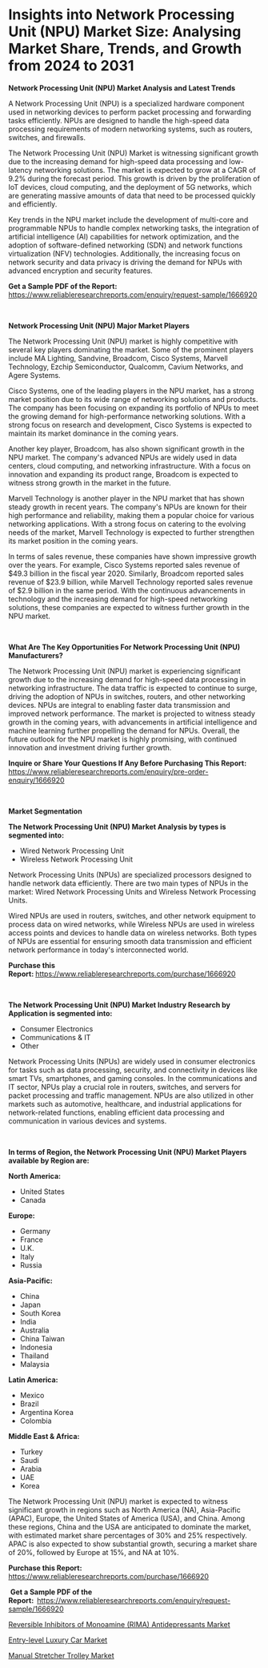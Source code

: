 <p><h1>Insights into Network Processing Unit (NPU) Market Size: Analysing Market Share, Trends, and Growth from 2024 to 2031</h1></p><p><strong>Network Processing Unit (NPU) Market Analysis and Latest Trends</strong></p>
<p><p>A Network Processing Unit (NPU) is a specialized hardware component used in networking devices to perform packet processing and forwarding tasks efficiently. NPUs are designed to handle the high-speed data processing requirements of modern networking systems, such as routers, switches, and firewalls.</p><p>The Network Processing Unit (NPU) Market is witnessing significant growth due to the increasing demand for high-speed data processing and low-latency networking solutions. The market is expected to grow at a CAGR of 9.2% during the forecast period. This growth is driven by the proliferation of IoT devices, cloud computing, and the deployment of 5G networks, which are generating massive amounts of data that need to be processed quickly and efficiently.</p><p>Key trends in the NPU market include the development of multi-core and programmable NPUs to handle complex networking tasks, the integration of artificial intelligence (AI) capabilities for network optimization, and the adoption of software-defined networking (SDN) and network functions virtualization (NFV) technologies. Additionally, the increasing focus on network security and data privacy is driving the demand for NPUs with advanced encryption and security features.</p></p>
<p><strong>Get a Sample PDF of the Report:&nbsp;</strong> <a href="https://www.reliableresearchreports.com/enquiry/request-sample/1666920">https://www.reliableresearchreports.com/enquiry/request-sample/1666920</a></p>
<p>&nbsp;</p>
<p><strong>Network Processing Unit (NPU) Major Market Players</strong></p>
<p><p>The Network Processing Unit (NPU) market is highly competitive with several key players dominating the market. Some of the prominent players include MA Lighting, Sandvine, Broadcom, Cisco Systems, Marvell Technology, Ezchip Semiconductor, Qualcomm, Cavium Networks, and Agere Systems.</p><p>Cisco Systems, one of the leading players in the NPU market, has a strong market position due to its wide range of networking solutions and products. The company has been focusing on expanding its portfolio of NPUs to meet the growing demand for high-performance networking solutions. With a strong focus on research and development, Cisco Systems is expected to maintain its market dominance in the coming years.</p><p>Another key player, Broadcom, has also shown significant growth in the NPU market. The company's advanced NPUs are widely used in data centers, cloud computing, and networking infrastructure. With a focus on innovation and expanding its product range, Broadcom is expected to witness strong growth in the market in the future.</p><p>Marvell Technology is another player in the NPU market that has shown steady growth in recent years. The company's NPUs are known for their high performance and reliability, making them a popular choice for various networking applications. With a strong focus on catering to the evolving needs of the market, Marvell Technology is expected to further strengthen its market position in the coming years.</p><p>In terms of sales revenue, these companies have shown impressive growth over the years. For example, Cisco Systems reported sales revenue of $49.3 billion in the fiscal year 2020. Similarly, Broadcom reported sales revenue of $23.9 billion, while Marvell Technology reported sales revenue of $2.9 billion in the same period. With the continuous advancements in technology and the increasing demand for high-speed networking solutions, these companies are expected to witness further growth in the NPU market.</p></p>
<p>&nbsp;</p>
<p><strong>What Are The Key Opportunities For Network Processing Unit (NPU) Manufacturers?</strong></p>
<p><p>The Network Processing Unit (NPU) market is experiencing significant growth due to the increasing demand for high-speed data processing in networking infrastructure. The data traffic is expected to continue to surge, driving the adoption of NPUs in switches, routers, and other networking devices. NPUs are integral to enabling faster data transmission and improved network performance. The market is projected to witness steady growth in the coming years, with advancements in artificial intelligence and machine learning further propelling the demand for NPUs. Overall, the future outlook for the NPU market is highly promising, with continued innovation and investment driving further growth.</p></p>
<p><strong>Inquire or Share Your Questions If Any Before Purchasing This Report:</strong> <a href="https://www.reliableresearchreports.com/enquiry/pre-order-enquiry/1666920">https://www.reliableresearchreports.com/enquiry/pre-order-enquiry/1666920</a></p>
<p>&nbsp;</p>
<p><strong>Market Segmentation</strong></p>
<p><strong>The Network Processing Unit (NPU) Market Analysis by types is segmented into:</strong></p>
<p><ul><li>Wired Network Processing Unit</li><li>Wireless Network Processing Unit</li></ul></p>
<p><p>Network Processing Units (NPUs) are specialized processors designed to handle network data efficiently. There are two main types of NPUs in the market: Wired Network Processing Units and Wireless Network Processing Units. </p><p>Wired NPUs are used in routers, switches, and other network equipment to process data on wired networks, while Wireless NPUs are used in wireless access points and devices to handle data on wireless networks. Both types of NPUs are essential for ensuring smooth data transmission and efficient network performance in today's interconnected world.</p></p>
<p><strong>Purchase this Report:&nbsp;</strong><a href="https://www.reliableresearchreports.com/purchase/1666920">https://www.reliableresearchreports.com/purchase/1666920</a></p>
<p>&nbsp;</p>
<p><strong>The Network Processing Unit (NPU) Market Industry Research by Application is segmented into:</strong></p>
<p><ul><li>Consumer Electronics</li><li>Communications & IT</li><li>Other</li></ul></p>
<p><p>Network Processing Units (NPUs) are widely used in consumer electronics for tasks such as data processing, security, and connectivity in devices like smart TVs, smartphones, and gaming consoles. In the communications and IT sector, NPUs play a crucial role in routers, switches, and servers for packet processing and traffic management. NPUs are also utilized in other markets such as automotive, healthcare, and industrial applications for network-related functions, enabling efficient data processing and communication in various devices and systems.</p></p>
<p>&nbsp;</p>
<p><strong>In terms of Region, the Network Processing Unit (NPU) Market Players available by Region are:</strong></p>
<p>
    <p> <strong> North America: </strong>
        <ul>
            <li>United States</li>
            <li>Canada</li>
        </ul>
        </p> 
    <p> <strong> Europe: </strong>
        <ul>
            <li>Germany</li>
            <li>France</li>
            <li>U.K.</li>
            <li>Italy</li>
            <li>Russia</li>
        </ul>
        </p> 
    <p> <strong> Asia-Pacific: </strong>
        <ul>
            <li>China</li>
            <li>Japan</li>
            <li>South Korea</li>
            <li>India</li>
            <li>Australia</li>
            <li>China Taiwan</li>
            <li>Indonesia</li>
            <li>Thailand</li>
            <li>Malaysia</li>
        </ul>
        </p> 
    <p> <strong> Latin America: </strong>
        <ul>
            <li>Mexico</li>
            <li>Brazil</li>
            <li>Argentina Korea</li>
            <li>Colombia</li>
        </ul>
        </p> 
    <p> <strong> Middle East & Africa: </strong>
        <ul>
            <li>Turkey</li>
            <li>Saudi</li>
            <li>Arabia</li>
            <li>UAE</li>
            <li>Korea</li>
        </ul>
    </p>
    </p>
<p><p>The Network Processing Unit (NPU) market is expected to witness significant growth in regions such as North America (NA), Asia-Pacific (APAC), Europe, the United States of America (USA), and China. Among these regions, China and the USA are anticipated to dominate the market, with estimated market share percentages of 30% and 25% respectively. APAC is also expected to show substantial growth, securing a market share of 20%, followed by Europe at 15%, and NA at 10%.</p></p>
<p><strong>Purchase this Report: </strong><a href="https://www.reliableresearchreports.com/purchase/1666920">https://www.reliableresearchreports.com/purchase/1666920</a></p>
<p>&nbsp;<strong>Get a Sample PDF of the Report:&nbsp;&nbsp;</strong><a href="https://www.reliableresearchreports.com/enquiry/request-sample/1666920">https://www.reliableresearchreports.com/enquiry/request-sample/1666920</a></p>
<p><strong></strong></p>
<p><p><a href="https://www.linkedin.com/pulse/reversible-inhibitors-monoamine-rima-antidepressants-market-size-ra3tf?trackingId=68XEyX1tQxpbkRemoexivQ%3D%3D">Reversible Inhibitors of Monoamine (RIMA) Antidepressants Market</a></p><p><a href="https://www.linkedin.com/pulse/entry-level-luxury-car-market-size-share-amp-trends-analysis-fiivf?trackingId=9hViFf2jGr%2F%2BDXKRaUkfrg%3D%3D">Entry-level Luxury Car Market</a></p><p><a href="https://www.linkedin.com/pulse/manual-stretcher-trolley-market-size-examines-its-zq0me?trackingId=Bt%2Bomff4ErPyrp0qvgY33g%3D%3D">Manual Stretcher Trolley Market</a></p></p>